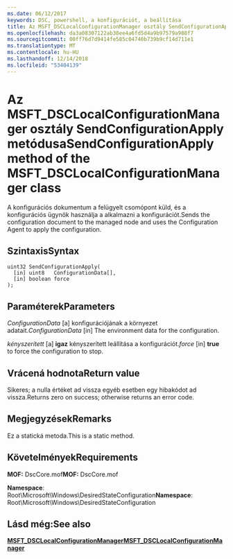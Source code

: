 ```yaml
---
ms.date: 06/12/2017
keywords: DSC, powershell, a konfigurációt, a beállítása
title: Az MSFT_DSCLocalConfigurationManager osztály SendConfigurationApply metódusa
ms.openlocfilehash: da3a08307122ab38ee4a6fd5d4a9b97579a988f7
ms.sourcegitcommit: 00ff76d7d9414fe585c04740b739b9cf14d711e1
ms.translationtype: MT
ms.contentlocale: hu-HU
ms.lasthandoff: 12/14/2018
ms.locfileid: "53404139"
---
```

# <a name="sendconfigurationapply-method-of-the-msftdsclocalconfigurationmanager-class"></a><span data-ttu-id="963f8-103">Az MSFT_DSCLocalConfigurationManager osztály SendConfigurationApply metódusa</span><span class="sxs-lookup"><span data-stu-id="963f8-103">SendConfigurationApply method of the MSFT_DSCLocalConfigurationManager class</span></span>

<span data-ttu-id="963f8-104">A konfigurációs dokumentum a felügyelt csomópont küld, és a konfigurációs ügynök használja a alkalmazni a konfigurációt.</span><span class="sxs-lookup"><span data-stu-id="963f8-104">Sends the configuration document to the managed node and uses the Configuration Agent to apply the configuration.</span></span>

## <a name="syntax"></a><span data-ttu-id="963f8-105">Szintaxis</span><span class="sxs-lookup"><span data-stu-id="963f8-105">Syntax</span></span>

```mof
uint32 SendConfigurationApply(
  [in] uint8   ConfigurationData[],
  [in] boolean force
);
```

## <a name="parameters"></a><span data-ttu-id="963f8-106">Paraméterek</span><span class="sxs-lookup"><span data-stu-id="963f8-106">Parameters</span></span>

<span data-ttu-id="963f8-107">*ConfigurationData* \[a\] konfigurációjának a környezet adatait.</span><span class="sxs-lookup"><span data-stu-id="963f8-107">*ConfigurationData* \[in\] The environment data for the configuration.</span></span>

<span data-ttu-id="963f8-108">*kényszerített* \[a\] **igaz** kényszerített leállítása a konfigurációt.</span><span class="sxs-lookup"><span data-stu-id="963f8-108">*force* \[in\] **true** to force the configuration to stop.</span></span>

## <a name="return-value"></a><span data-ttu-id="963f8-109">Vrácená hodnota</span><span class="sxs-lookup"><span data-stu-id="963f8-109">Return value</span></span>

<span data-ttu-id="963f8-110">Sikeres; a nulla értéket ad vissza egyéb esetben egy hibakódot ad vissza.</span><span class="sxs-lookup"><span data-stu-id="963f8-110">Returns zero on success; otherwise returns an error code.</span></span>

## <a name="remarks"></a><span data-ttu-id="963f8-111">Megjegyzések</span><span class="sxs-lookup"><span data-stu-id="963f8-111">Remarks</span></span>

<span data-ttu-id="963f8-112">Ez a statická metoda.</span><span class="sxs-lookup"><span data-stu-id="963f8-112">This is a static method.</span></span>

## <a name="requirements"></a><span data-ttu-id="963f8-113">Követelmények</span><span class="sxs-lookup"><span data-stu-id="963f8-113">Requirements</span></span>

<span data-ttu-id="963f8-114">**MOF:** DscCore.mof</span><span class="sxs-lookup"><span data-stu-id="963f8-114">**MOF:** DscCore.mof</span></span>

<span data-ttu-id="963f8-115">**Namespace**: Root\Microsoft\Windows\DesiredStateConfiguration</span><span class="sxs-lookup"><span data-stu-id="963f8-115">**Namespace**: Root\Microsoft\Windows\DesiredStateConfiguration</span></span>

## <a name="see-also"></a><span data-ttu-id="963f8-116">Lásd még:</span><span class="sxs-lookup"><span data-stu-id="963f8-116">See also</span></span>

[<span data-ttu-id="963f8-117">**MSFT_DSCLocalConfigurationManager**</span><span class="sxs-lookup"><span data-stu-id="963f8-117">**MSFT_DSCLocalConfigurationManager**</span></span>](msft-dsclocalconfigurationmanager.md)